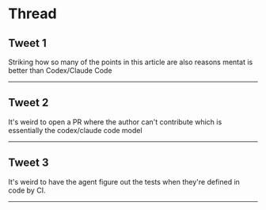 # Thread

## Tweet 1

Striking how so many of the points in this article are also reasons mentat is better than Codex/Claude Code

---

## Tweet 2

It's weird to open a PR where the author can't contribute which is essentially the codex/claude code model

---

## Tweet 3

It's weird to have the agent figure out the tests when they're defined in code by CI.

---


